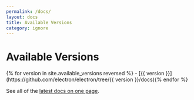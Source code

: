 ```yaml
---
permalink: /docs/
layout: docs
title: Available Versions
category: ignore
---
```


<h1>Available Versions</h1>
{% for version in site.available_versions reversed %}
- [{{ version }}](https://github.com/electron/electron/tree/{{ version }}/docs){% endfor %}

See all of the [latest docs on one page](/docs/all).
